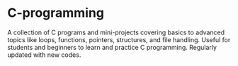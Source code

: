# C-programming
A collection of C programs and mini-projects covering basics to advanced topics like loops, functions, pointers, structures, and file handling. Useful for students and beginners to learn and practice C programming. Regularly updated with new codes.
